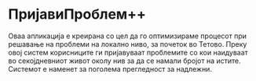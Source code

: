 # ПријавиПроблем++

Оваа апликација е креирана со цел да го оптимизираме процесот при решавање на проблеми на локално ниво, за почеток во Тетово. Преку овој систем корисниците ги пријавуваат проблемите со кои наидуваат во секојдневниот живот околу нив за да се намали бројот на истите. Системот е наменет за поголема прегледност за надлежни.
